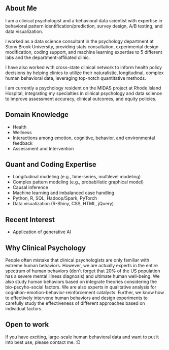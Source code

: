 ## About Me
I am a clinical psychologist and a behavioral data scientist with expertise in behavioral pattern identification/prediction, survey design, A/B testing, and data visualization. 

I worked as a data science consultant in the psychology department at Stony Brook University, providing stats consultation, experimental design modification, coding support, and machine learning expertise to 5 different labs and the department-affiliated clinic. 

I have also worked with cross-state clinical network to inform health policy decisions by helping clinics to utilize their naturalistic, longitudinal, complex human behavioral data, leveraging top-notch quantitative methods.

I am currently a psychology resident on the MIDAS project at Rhode Island Hospital, integrating my specialties in clinical psychology and data science to improve assessment accuracy, clinical outcomes, and equity policies. 

## Domain Knowledge
- Health
- Wellness
- Interactions among emotion, cognitive, behavior, and environmental feedback
- Assessment and Intervention

## Quant and Coding Expertise
- Longitudinal modeling (e.g., time-series, multilevel modeling)
- Complex pattern modeling (e.g., probabilistic graphical model)
- Causal inference
- Machine learning and imbalanced case handling
- Python, R, SQL, Hadoop/Spark, PyTorch
- Data visualization (R-Shiny, CSS, HTML, jQuery)

## Recent Interest
- Application of generative AI

## Why Clinical Psychology
People often mistake that clinical psychologists are only familiar with extreme human behaviors. However, we are actually experts in the entire spectrum of human behaviors (don't forget that 20% of the US population has a severe mental illness diagnosis) and ultimate human well-being. We also study human behaviors based on integrate theories considering the bio-pscyho-social factors. We are also experts in qualitative analysis for cognition-emotion-behavior-reinforcement catalysts. Further, we know how to effectively intervene human behaviors and design experiments to carefully study the effectiveness of different approaches based on individual factors. 


## Open to work
If you have exciting, large-scale human behavioral data and want to put it into best use, please contact me. :D 

